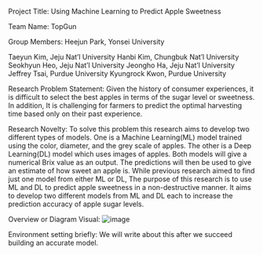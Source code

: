 Project Title: Using Machine Learning to Predict Apple Sweetness

Team Name: TopGun

Group Members: 
  Heejun Park, Yonsei University
  
  Taeyun Kim, Jeju Nat’l University
  Hanbi Kim, Chungbuk Nat’l University
  Seokhyun Heo, Jeju Nat’l University
  Jeongho Ha, Jeju Nat’l University
  Jeffrey Tsai, Purdue University
  Kyungrock Kwon, Purdue University

Research Problem Statement:
Given the history of consumer experiences, it is difficult to select the best apples in terms of the sugar level or sweetness. In addition, It is challenging for farmers to predict the optimal harvesting time based only on their past experience.

Research Novelty: 
To solve this problem this research aims to develop two different types of models. One is a Machine Learning(ML) model trained using the color, diameter, and the grey scale of apples. The other is a Deep Learning(DL) model which uses images of apples. Both models will give a numerical Brix value as an output. The predictions will then be used to give an estimate of how sweet an apple is. While previous research aimed to find just one model from either ML or DL, The purpose of this research is to use ML and DL to predict apple sweetness in a non-destructive manner. It aims to develop two different models from ML and DL each to increase the prediction accuracy of apple sugar levels.

Overview or Diagram Visual:
![image](https://user-images.githubusercontent.com/80407632/195876171-a52172e4-bab0-4cdd-8f05-21c01502067c.png)

Environment setting briefly:
We will write about this after we succeed building an accurate model.
